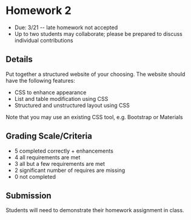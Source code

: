 # Homework 2

* Due: 3/21 -- late homework not accepted
* Up to two students may collaborate; please be prepared to discuss individual contributions

## Details

Put together a structured website of your choosing.  The website should have the following features:

* CSS to enhance appearance
* List and table modification using CSS
* Structured and unstructured layout using CSS

Note that you may use an existing CSS tool, e.g. Bootstrap or Materials

## Grading Scale/Criteria

* 5 completed correctly + enhancements
* 4 all requirements are met
* 3 all but a few requirements are met
* 2 significant number of requires are missing
* 0 not completed

## Submission

Students will need to demonstrate their homework assignment in class.
